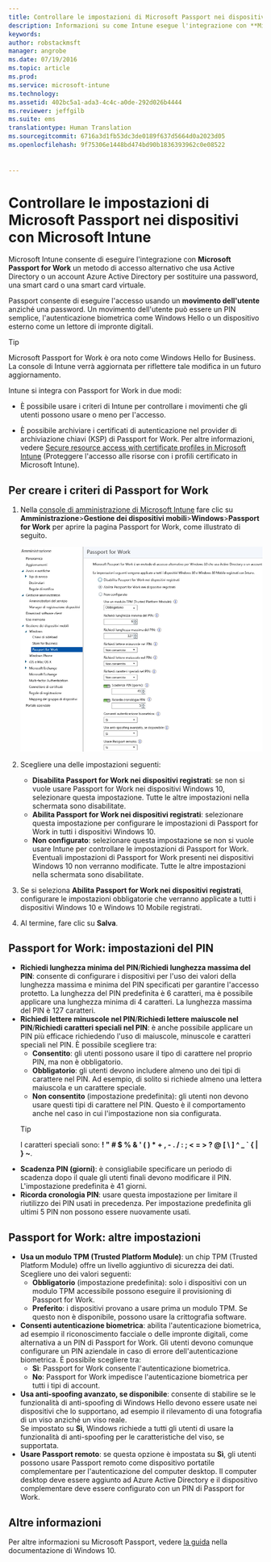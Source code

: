```yaml
---
title: Controllare le impostazioni di Microsoft Passport nei dispositivi | Microsoft Intune
description: Informazioni su come Intune esegue l'integrazione con **Microsoft Passport for Work**, un metodo di accesso alternativo che usa Active Directory o un account Azure Active Directory per sostituire una password, una smart card o una smart card virtuale.
keywords: 
author: robstackmsft
manager: angrobe
ms.date: 07/19/2016
ms.topic: article
ms.prod: 
ms.service: microsoft-intune
ms.technology: 
ms.assetid: 402bc5a1-ada3-4c4c-a0de-292d026b4444
ms.reviewer: jeffgilb
ms.suite: ems
translationtype: Human Translation
ms.sourcegitcommit: 6716a3d1fb53dc3de0189f637d5664d0a2023d05
ms.openlocfilehash: 9f75306e1448bd474bd90b1836393962c0e08522


---
```


# Controllare le impostazioni di Microsoft Passport nei dispositivi con Microsoft Intune
Microsoft Intune consente di eseguire l'integrazione con **Microsoft Passport for Work** un metodo di accesso alternativo che usa Active Directory o un account Azure Active Directory per sostituire una password, una smart card o una smart card virtuale.

Passport consente di eseguire l'accesso usando un **movimento dell'utente** anziché una password. Un movimento dell'utente può essere un PIN semplice, l'autenticazione biometrica come Windows Hello o un dispositivo esterno come un lettore di impronte digitali.

>[!TIP]
>Microsoft Passport for Work è ora noto come Windows Hello for Business. La console di Intune verrà aggiornata per riflettere tale modifica in un futuro aggiornamento.

Intune si integra con Passport for Work in due modi:

-   È possibile usare i criteri di Intune per controllare i movimenti che gli utenti possono usare o meno per l'accesso.

-   È possibile archiviare i certificati di autenticazione nel provider di archiviazione chiavi (KSP) di Passport for Work. Per altre informazioni, vedere [Secure resource access with certificate profiles in Microsoft Intune](secure-resource-access-with-certificate-profiles.md) (Proteggere l'accesso alle risorse con i profili certificato in Microsoft Intune).

## Per creare i criteri di Passport for Work

1.  Nella [console di amministrazione di Microsoft Intune](https://manage.microsoft.com) fare clic su **Amministrazione**&gt;**Gestione dei dispositivi mobili**&gt;**Windows**&gt;**Passport for Work** per aprire la pagina Passport for Work, come illustrato di seguito.

    ![Pagina Passport for Work](../media/passport.png)

2.  Scegliere una delle impostazioni seguenti:
    - **Disabilita Passport for Work nei dispositivi registrati**: se non si vuole usare Passport for Work nei dispositivi Windows 10, selezionare questa impostazione. Tutte le altre impostazioni nella schermata sono disabilitate.
    - **Abilita Passport for Work nei dispositivi registrati**: selezionare questa impostazione per configurare le impostazioni di Passport for Work in tutti i dispositivi Windows 10.
    - **Non configurato**: selezionare questa impostazione se non si vuole usare Intune per controllare le impostazioni di Passport for Work. Eventuali impostazioni di Passport for Work presenti nei dispositivi Windows 10 non verranno modificate. Tutte le altre impostazioni nella schermata sono disabilitate.
3.  Se si seleziona **Abilita Passport for Work nei dispositivi registrati**, configurare le impostazioni obbligatorie che verranno applicate a tutti i dispositivi Windows 10 e Windows 10 Mobile registrati.
3.  Al termine, fare clic su **Salva**.

## Passport for Work: impostazioni del PIN

  
- **Richiedi lunghezza minima del PIN**/**Richiedi lunghezza massima del PIN**: consente di configurare i dispositivi per l'uso dei valori della lunghezza massima e minima del PIN specificati per garantire l'accesso protetto. La lunghezza del PIN predefinita è 6 caratteri, ma è possibile applicare una lunghezza minima di 4 caratteri. La lunghezza massima del PIN è 127 caratteri.
- **Richiedi lettere minuscole nel PIN**/**Richiedi lettere maiuscole nel PIN**/**Richiedi caratteri speciali nel PIN**: è anche possibile applicare un PIN più efficace richiedendo l'uso di maiuscole, minuscole e caratteri speciali nel PIN. È possibile scegliere tra:
    - **Consentito**: gli utenti possono usare il tipo di carattere nel proprio PIN, ma non è obbligatorio.
    - **Obbligatorio**: gli utenti devono includere almeno uno dei tipi di carattere nel PIN. Ad esempio, di solito si richiede almeno una lettera maiuscola e un carattere speciale.
    - **Non consentito** (impostazione predefinita): gli utenti non devono usare questi tipi di carattere nel PIN. Questo è il comportamento anche nel caso in cui l'impostazione non sia configurata.
    > [!TIP]
    > I caratteri speciali sono: **! " # $ % &amp; ' ( ) &#42; + , - . / : ; &lt; = &gt; ? @ [ \ ] ^ _ &#96; { &#124; } ~**.
- **Scadenza PIN (giorni)**: è consigliabile specificare un periodo di scadenza dopo il quale gli utenti finali devono modificare il PIN. L'impostazione predefinita è 41 giorni. 
- **Ricorda cronologia PIN**: usare questa impostazione per limitare il riutilizzo dei PIN usati in precedenza. Per impostazione predefinita gli ultimi 5 PIN non possono essere nuovamente usati.


## Passport for Work: altre impostazioni

- **Usa un modulo TPM (Trusted Platform Module)**: un chip TPM (Trusted Platform Module) offre un livello aggiuntivo di sicurezza dei dati.<br>Scegliere uno dei valori seguenti:
    - **Obbligatorio** (impostazione predefinita): solo i dispositivi con un modulo TPM accessibile possono eseguire il provisioning di Passport for Work.
    - **Preferito**: i dispositivi provano a usare prima un modulo TPM. Se questo non è disponibile, possono usare la crittografia software.
- **Consenti autenticazione biometrica**: abilita l'autenticazione biometrica, ad esempio il riconoscimento facciale o delle impronte digitali, come alternativa a un PIN di Passport for Work. Gli utenti devono comunque configurare un PIN aziendale in caso di errore dell'autenticazione biometrica. È possibile scegliere tra:
    - **Sì**: Passport for Work consente l'autenticazione biometrica.
    - **No**: Passport for Work impedisce l'autenticazione biometrica per tutti i tipi di account.
- **Usa anti-spoofing avanzato, se disponibile**: consente di stabilire se le funzionalità di anti-spoofing di Windows Hello devono essere usate nei dispositivi che lo supportano, ad esempio il rilevamento di una fotografia di un viso anziché un viso reale.<br>Se impostato su **Sì**, Windows richiede a tutti gli utenti di usare la funzionalità di anti-spoofing per le caratteristiche del viso, se supportata.
- **Usare Passport remoto**: se questa opzione è impostata su **Sì**, gli utenti possono usare Passport remoto come dispositivo portatile complementare per l'autenticazione del computer desktop. Il computer desktop deve essere aggiunto ad Azure Active Directory e il dispositivo complementare deve essere configurato con un PIN di Passport for Work.

## Altre informazioni
Per altre informazioni su Microsoft Passport, vedere [la guida](https://technet.microsoft.com/library/mt589441.aspx) nella documentazione di Windows 10.





<!--HONumber=Jul16_HO4-->


